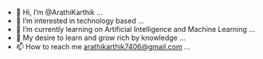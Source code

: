 - 👋 Hi, I’m @ArathiKarthik ... 
- 👀 I’m interested in technology based ...
- 🌱 I’m currently learning on Artificial Intelligence and Machine Learning ...
- 💞️ My desire to learn and grow rich by knowledge ... 
- 📫 How to reach me arathikarthik7406@gmail.com ...

<!---
Arathikarthik/Arathikarthik is a ✨ special ✨ repository because its `README.md` (this file) appears on your GitHub profile.
You can click the Preview link to take a look at your changes.
--->
